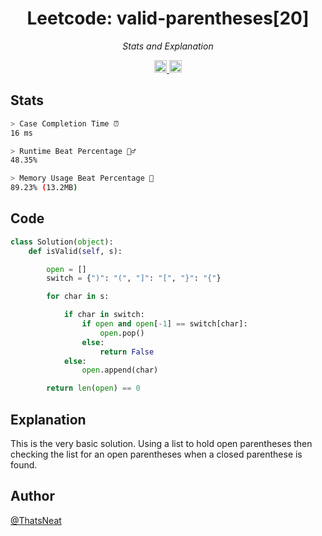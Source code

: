 <h1 align="center">
    <a style"font-size:large;">Leetcode: valid-parentheses[20]</a>
</h1>

<p align="center">
  <i align="center">Stats and Explanation</i>
</p>

<div align="center">
  <a href="https://opensource.org/license/mit/">
    <img src="https://img.shields.io/badge/Licence-MIT-blue" alt="continuous integration" style="height: 20px;">
  </a>
  <a>
    <img src="https://img.shields.io/badge/Python-v3.9.6-blue" alt="continuous integration" style="height: 20px;">
  </a>
</div>

## Stats

```bash
> Case Completion Time ⏰
16 ms

> Runtime Beat Percentage 🏃‍♂️
48.35%

> Memory Usage Beat Percentage 🧠
89.23% (13.2MB)

```

## Code

```python
class Solution(object):
    def isValid(self, s):

        open = []
        switch = {")": "(", "]": "[", "}": "{"}

        for char in s:

            if char in switch:
                if open and open[-1] == switch[char]:
                    open.pop()
                else:
                    return False
            else:
                open.append(char)

        return len(open) == 0

```

## Explanation

This is the very basic solution. Using a list to hold open parentheses then checking the list for an open parentheses when a closed parenthese is found.

## Author

[@ThatsNeat](https://github.com/Thats-Neat)

